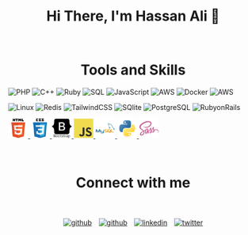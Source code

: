 <h1 align="center"> Hi There, I'm Hassan Ali 👋 </h1>
<br>
<h1 align="center">Tools and Skills </h1>

![PHP](https://img.shields.io/badge/-php-000?&logo=PHP)
![C++](https://img.shields.io/badge/-C++-000?&logo=C++)
![Ruby](https://img.shields.io/badge/-Ruby-000?&logo=Ruby)
![SQL](https://img.shields.io/badge/-SQL-000?&logo=MySQL)
![JavaScript](https://img.shields.io/badge/-JavaScript-000?&logo=JavaScript)
![AWS](https://img.shields.io/badge/-AWS-000?&logo=Amazon-AWS&logoColor=F90)
![Docker](https://img.shields.io/badge/-Docker-000?&logo=Docker)
![AWS](https://img.shields.io/badge/-aws-000?&logo=Aws)

![Linux](https://img.shields.io/badge/-Linux-000?&logo=Linux)
![Redis](https://img.shields.io/badge/-Redis-000?&logo=Redis)
![TailwindCSS](https://img.shields.io/badge/-TailwindCSS-000?&logo=TailwindCSS)
![SQlite](https://img.shields.io/badge/-SQlite-000?&logo=SQlite)
![PostgreSQL](https://img.shields.io/badge/-PostgreSQL-000?&logo=PostgreSQL)
![RubyonRails](https://img.shields.io/badge/-RubyonRails-000?&logo=RubyonRails)




<p align="left">
  
  <a href="https://www.w3.org/html/" target="_blank" rel="noreferrer"> 
    <img
      src="https://raw.githubusercontent.com/devicons/devicon/master/icons/html5/html5-original-wordmark.svg"
      alt="html5" width="40" height="40" />
  </a> 
  
  <a href="https://www.w3schools.com/css/" target="_blank" rel="noreferrer">
    <img
      src="https://raw.githubusercontent.com/devicons/devicon/master/icons/css3/css3-original-wordmark.svg" alt="css3"
      width="40" height="40" /> 
  </a>
  
  <a href="https://getbootstrap.com" target="_blank" rel="noreferrer">
    <img src="https://raw.githubusercontent.com/devicons/devicon/master/icons/bootstrap/bootstrap-plain-wordmark.svg" alt="bootstrap" width="40" height="40" /> 
  </a>
  
  <a href="https://developer.mozilla.org/en-US/docs/Web/JavaScript" target="_blank" rel="noreferrer">
    <img
      src="https://raw.githubusercontent.com/devicons/devicon/master/icons/javascript/javascript-original.svg"
      alt="javascript" width="40" height="40" />
  </a> 
  
  <a href="https://www.mysql.com/" target="_blank" rel="noreferrer">
    <img
      src="https://raw.githubusercontent.com/devicons/devicon/master/icons/mysql/mysql-original-wordmark.svg"
      alt="mysql" width="40" height="40" /> 
  </a> 

  <a href="https://www.python.org" target="_blank" rel="noreferrer">
    <img
      src="https://raw.githubusercontent.com/devicons/devicon/master/icons/python/python-original.svg" alt="python"
      width="40" height="40" /> 
  </a> 
  
  <a href="https://sass-lang.com" target="_blank" rel="noreferrer">
    <img
      src="https://raw.githubusercontent.com/devicons/devicon/master/icons/sass/sass-original.svg" alt="sass" width="40"
      height="40" /> 
  </a> 
</p>


<br>
<div align="center">

  <h1> Connect with me </h1>
  <br>
  <p></p>
  <p align="center">
    	<a href="http://devfussion.herokuapp.com/"><img alt="github" width="10%" style="padding:5px" src="https://img.icons8.com/clouds/100/000000/test-account.png"/></a>
	<a href="https://github.com/haxxanali512/"><img alt="github" width="10%" style="padding:5px" src="https://img.icons8.com/clouds/100/000000/github.png"/></a>
	<a href="https://www.linkedin.com/in/haxxan-ali/"><img alt="linkedin" width="10%" style="padding:5px" src="https://img.icons8.com/clouds/100/000000/linkedin.png"/></a>
    	<a href="https://wa.me/923093122220"><img alt="twitter" width="10%" style="padding:5px" src="https://img.icons8.com/clouds/100/000000/whatsapp.png"/></a>
</p>
</div>
